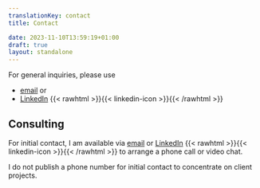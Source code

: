 ```yaml
---
translationKey: contact
title: Contact

date: 2023-11-10T13:59:19+01:00
draft: true
layout: standalone
---
```


For general inquiries, please use
- [email](mailto:kontakt@dmalo.de) or
- [LinkedIn](https://www.linkedin.com/in/dmalolepszy) {{< rawhtml >}}<a href="https://www.linkedin.com/in/dmalolepszy" style="text-decoration: none">{{< linkedin-icon >}}</a>{{< /rawhtml >}}

## Consulting

For initial contact, I am available via [email](mailto:kontakt@dmalo.de) or [LinkedIn](https://www.linkedin.com/in/dmalolepszy) {{< rawhtml >}}<a href="https://www.linkedin.com/in/dmalolepszy" style="text-decoration: none">{{< linkedin-icon >}}</a>{{< /rawhtml >}} to arrange a phone call or video chat.

I do not publish a phone number for initial contact to concentrate on client projects.
